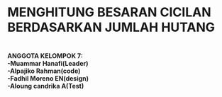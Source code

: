 <h1>MENGHITUNG BESARAN CICILAN BERDASARKAN JUMLAH HUTANG<h1>
  <h4>
    ANGGOTA KELOMPOK 7: <br/>
  -Muammar Hanafi(Leader) <br/>
  -Alpajiko Rahman(code) <br/>
  -Fadhil Moreno EN(design) <br/>
  -Aloung candrika A(Test) <br/>
    
